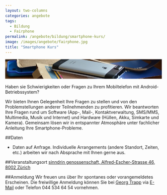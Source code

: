 ```yaml
---
layout: two-columns
categories: angebote
tags:
  - Bildung
  - Fairphone
permalink: /angebote/bildung/smartphone-kurs/
image: /images/angebote/fairphone.jpg
title: "Smartphone Kurs"
---
```

<div class="angebot-top-wide"><img title="Smartphone Kurs" src="/images/angebote/fairphone_sub.jpg"></div>

Haben sie Schwierigkeiten oder Fragen zu Ihrem Mobiltelefon mit Android-Betriebssystem?

Wir bieten Ihnen Gelegenheit Ihre Fragen zu stellen und von den Problemstellungen anderer Teilnehmenden zu profitieren. Wir beantworten Ihre Fragen rund um Software (App-, Mail-, Kontaktverwaltung, SMS/MMS, Multimedia, Musik und Internet) und Hardware (Hüllen, Akku, Simkarte und Kamera). Gemeinsam lösen wir in entspannter Atmosphäre unter fachlicher Anleitung Ihre Smartphone-Probleme.

##Daten
<!--* 3. Dezember 2014, Eintreffen ab 16.00 Uhr, Dauer je nach Bedarf bis spätestens 19.00 Uhr. Eintritt frei (Kollekte).-->
* Daten auf Anfrage. Individuelle Arrangements (andere Standort, Zeiten, etc.) arbeiten wir nach Absprache mit Ihnen gerne aus.

##Veranstaltungsort
[sinndrin genossenschaft, Alfred-Escher-Strasse 46, 8002 Zürich](https://www.google.ch/maps/preview?q=sinndrin+genossenschaft&hl=de&sll=47.377455,8.536715&sspn=0.174132,0.346756&hq=sinndrin+genossenschaft&t=m&z=12&iwloc=A&source=newuser-ws)

##Anmeldung
Wir freuen uns über Ihr spontanes oder vorangemeldetes Erscheinen. Die freiwillige Anmeldung können Sie bei [Georg Trapp](/ueber-uns/team/georg-trapp/) via [E-Mail](mailto:georg.trapp@sinndrin.ch) oder Telefon 044 534 64 54 vornehmen.